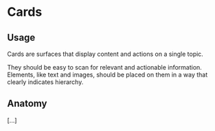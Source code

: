 # Cards

## Usage

Cards are surfaces that display content and actions on a single topic.

They should be easy to scan for relevant and actionable information. Elements, like text and images, should be placed on
them in a way that clearly indicates hierarchy.

## Anatomy

[...]
